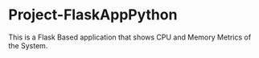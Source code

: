 # Project-FlaskAppPython

This is a Flask Based application that shows CPU and Memory Metrics of the System.
